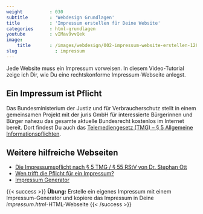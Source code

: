 ```yaml
---
weight          : 030
subtitle        : 'Webdesign Grundlagen'
title           : 'Impressum erstellen für Deine Website'
categories      : html-grundlagen
youtube         : vIMav9vvQek
image:
    title       : /images/webdesign/002-impressum-website-erstellen-1280x720.jpg
slug              : impressum
---
```

Jede Website muss ein Impressum vorweisen. In diesem Video-Tutorial zeige ich Dir, wie Du eine rechtskonforme Impressum-Webseite anlegst.
<!-- readmore -->

## Ein Impressum ist Pflicht

Das Bundesministerium der Justiz und für Verbraucherschutz stellt in einem gemeinsamen Projekt mit der juris GmbH für interessierte Bürgerinnen und Bürger nahezu das gesamte aktuelle Bundesrecht kostenlos im Internet bereit. Dort findest Du auch das [Telemediengesetz (TMG) – § 5 Allgemeine Informationspflichten](http://www.gesetze-im-internet.de/tmg/__5.html).

## Weitere hilfreiche Webseiten

* [Die Impressumspflicht nach § 5 TMG / § 55 RStV von Dr. Stephan Ott](http://www.linksandlaw.info/Impressumspflicht-Notwendige-Angaben.html)
* [Wen trifft die Pflicht für ein Impressum?](http://www.impressum-recht.de/impressum-pflicht-homepage-html.html)
* [Impressum Generator](http://www.impressum-generator.de/)

{{< success >}}
**Übung:** Erstelle ein eigenes Impressum mit einem Impressum-Generator und kopiere das Impressum in Deine *impressum.html*-HTML-Webseite
{{< /success >}}
